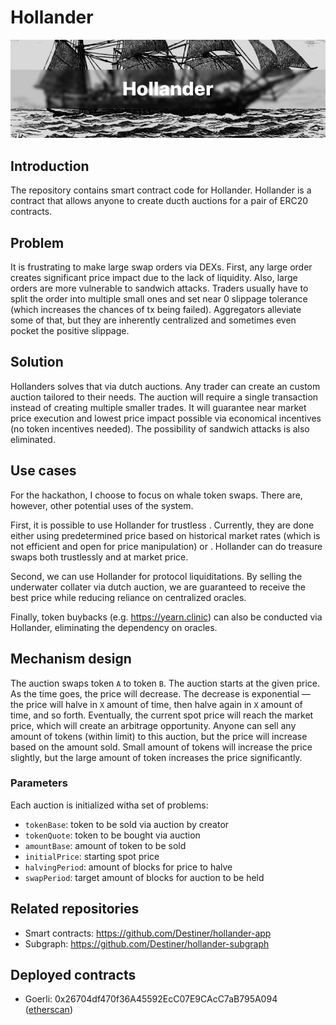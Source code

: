 # Hollander

![Heading](docs/hero.png)

## Introduction

The repository contains smart contract code for Hollander. Hollander is a contract that allows anyone to create ducth auctions for a pair of ERC20 contracts.

## Problem

It is frustrating to make large swap orders via DEXs. First, any large order creates significant price impact due to the lack of liquidity. Also, large orders are more vulnerable to sandwich attacks. Traders usually have to split the order into multiple small ones and set near 0 slippage tolerance (which increases the chances of tx being failed). Aggregators alleviate some of that, but they are inherently centralized and sometimes even pocket the positive slippage.

## Solution

Hollanders solves that via dutch auctions. Any trader can create an custom auction tailored to their needs. The auction will require a single transaction instead of creating multiple smaller trades. It will guarantee near market price execution and lowest price impact possible via economical incentives (no token incentives needed). The possibility of sandwich attacks is also eliminated.


## Use cases

For the hackathon, I choose to focus on whale token swaps. There are, however, other potential uses of the system.

First, it is possible to use Hollander for trustless . Currently, they are done either using predetermined price based on historical market rates (which is not efficient and open for price manipulation) or . Hollander can do treasure swaps both trustlessly and at market price.

Second, we can use Hollander for protocol liquiditations. By selling the underwater collater via dutch auction, we are guaranteed to receive the best price while reducing reliance on centralized oracles.

Finally, token buybacks (e.g. https://yearn.clinic) can also be conducted via Hollander, eliminating the dependency on oracles.

## Mechanism design

The auction swaps token `A` to token `B`. The auction starts at the given price. As the time goes, the price will decrease. The decrease is exponential — the price will halve in `X` amount of time, then halve again in `X` amount of time, and so forth. Eventually, the current spot price will reach the market price, which will create an arbitrage opportunity. Anyone can sell any amount of tokens (within limit) to this auction, but the price will increase based on the amount sold. Small amount of tokens will increase the price slightly, but the large amount of token increases the price significantly.

### Parameters

Each auction is initialized witha set of problems:

- `tokenBase`: token to be sold via auction by creator
- `tokenQuote`: token to be bought via auction
- `amountBase`: amount of token to be sold
- `initialPrice`: starting spot price
- `halvingPeriod`: amount of blocks for price to halve
- `swapPeriod`: target amount of blocks for auction to be held

## Related repositories

- Smart contracts: https://github.com/Destiner/hollander-app
- Subgraph: https://github.com/Destiner/hollander-subgraph

## Deployed contracts

- Goerli: 0x26704df470f36A45592EcC07E9CAcC7aB795A094 ([etherscan](https://goerli.etherscan.io/address/0x26704df470f36A45592EcC07E9CAcC7aB795A094))
